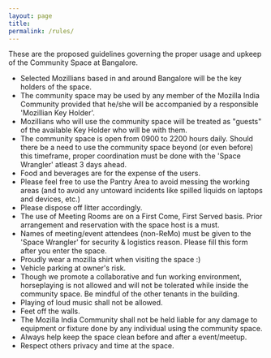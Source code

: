 ```yaml
---
layout: page
title: 
permalink: /rules/
---
```


These are the proposed guidelines governing the proper usage and upkeep of the Community Space at Bangalore.

<ul>
	<li>Selected Mozillians based in and around Bangalore will be the key holders of the space.</li>
	<li>The community space may be used by any member of the Mozilla India Community provided that he/she will be accompanied by a responsible 'Mozillian Key Holder'.</li>
	<li>Mozillians who will use the community space will be treated as "guests" of the available Key Holder who will be with them.</li>
	<li>The community space is open from 0900 to 2200 hours daily. Should there be a need to use the community space beyond (or even before) this timeframe, proper coordination must be done with the 'Space Wrangler' atleast 3 days ahead.</li>
	<li>Food and beverages are for the expense of the users.</li>
	<li>Please feel free to use the Pantry Area to avoid messing the working areas (and to avoid any untoward incidents like spilled liquids on laptops and devices, etc.)</li>
	<li>Please dispose off litter accordingly.</li>
	<li>The use of Meeting Rooms are on a First Come, First Served basis. Prior arrangement and reservation with the space host is a must.</li>
	<li>Names of meeting/event attendees (non-ReMo) must be given to the 'Space Wrangler' for security & logistics reason. Please fill this form after you enter the space.</li>
	<li>Proudly wear a mozilla shirt when visiting the space :)</li>
	<li>Vehicle parking at owner's risk.</li>
	<li>Though we promote a collaborative and fun working environment, horseplaying is not allowed and will not be tolerated while inside the community space. Be mindful of the other tenants in the building.</li>
	<li>Playing of loud music shall not be allowed.</li>
	<li>Feet off the walls.</li>
	<li>The Mozilla India Community shall not be held liable for any damage to equipment or fixture done by any individual using the community space.</li>
	<li>Always help keep the space clean before and after a event/meetup.</li>
	<li>Respect others privacy and time at the space.</li>
</ul>

